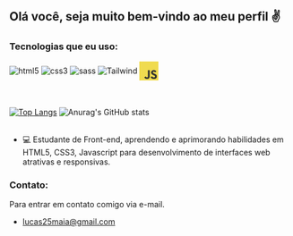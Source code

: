 ## Olá você, seja muito bem-vindo ao meu perfil ✌

### Tecnologias que eu uso:

<div style="display: inline_block">
<img align="center" alt="html5" src="https://img.shields.io/badge/HTML5-E34F26?style=for-the-badge&logo=html5&logoColor=white"> <img align="center" alt="css3" src="https://img.shields.io/badge/CSS3-1572B6?style=for-the-badge&logo=css3&logoColor=white"> <img align="center" alt="sass" width="84px" height="28px" src="https://cdn.icon-icons.com/icons2/2530/PNG/512/sass_button_icon_151921.png"> <img align="center" alt="Tailwind" src="https://img.shields.io/badge/Tailwind_CSS-38B2AC?style=for-the-badge&logo=tailwind-css&logoColor=white"> <img align="center" alt="javascript" src="https://raw.githubusercontent.com/voodootikigod/logo.js/master/js.png" width="34px" height="34px"> </div>

<br>
<br>

[![Top Langs](https://github-readme-stats.vercel.app/api/top-langs/?username=LucasLamarques&layout=compact)](https://github.com/anuraghazra/github-readme-stats)
![Anurag's GitHub stats](https://github-readme-stats.vercel.app/api?username=LucasLamarques&show_icons=true&theme=tokyonight)
<br>
<br>
- 💻 Estudante de Front-end, aprendendo e aprimorando habilidades em HTML5, CSS3, Javascript para desenvolvimento de interfaces web atrativas e responsivas.</br>

### Contato:
Para entrar em contato comigo via e-mail.
- lucas25maia@gmail.com
